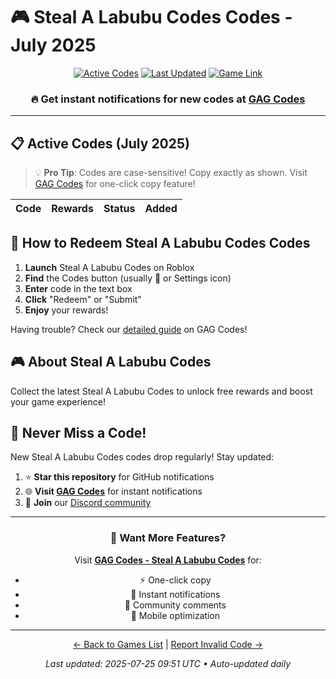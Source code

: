 # 🎮 Steal A Labubu Codes Codes - July 2025

<div align="center">

[![Active Codes](https://img.shields.io/badge/Active%20Codes-0-brightgreen)](https://gagcodes.com/roblox/steal-a-labubu)
[![Last Updated](https://img.shields.io/badge/Last%20Updated-Today-orange)](https://gagcodes.com/roblox/steal-a-labubu)
[![Game Link](https://img.shields.io/badge/Play-Steal%20A%20Labubu%20Codes-red)](https://www.roblox.com/games/)

### 🔥 **Get instant notifications for new codes at [GAG Codes](https://gagcodes.com/roblox/steal-a-labubu)**

</div>

---

## 📋 Active Codes (July 2025)

> 💡 **Pro Tip**: Codes are case-sensitive! Copy exactly as shown. Visit [GAG Codes](https://gagcodes.com/roblox/steal-a-labubu) for one-click copy feature!

| Code | Rewards | Status | Added |
|------|---------|--------|-------|


## 📖 How to Redeem Steal A Labubu Codes Codes

1. **Launch** Steal A Labubu Codes on Roblox
2. **Find** the Codes button (usually 🎁 or Settings icon)
3. **Enter** code in the text box
4. **Click** "Redeem" or "Submit"
5. **Enjoy** your rewards!

Having trouble? Check our [detailed guide](https://gagcodes.com/roblox/steal-a-labubu#how-to-redeem) on GAG Codes!

## 🎮 About Steal A Labubu Codes

Collect the latest Steal A Labubu Codes to unlock free rewards and boost your game experience!

## 🔔 Never Miss a Code!

New Steal A Labubu Codes codes drop regularly! Stay updated:

1. ⭐ **Star this repository** for GitHub notifications
2. 🌐 **Visit [GAG Codes](https://gagcodes.com/roblox/steal-a-labubu)** for instant notifications
3. 💬 **Join** our [Discord community](https://gagcodes.com/discord)

---

<div align="center">

### 🚀 Want More Features?

Visit [**GAG Codes - Steal A Labubu Codes**](https://gagcodes.com/roblox/steal-a-labubu) for:
- ⚡ One-click copy
- 🔔 Instant notifications  
- 💬 Community comments
- 📱 Mobile optimization

---

[← Back to Games List](README.md) | [Report Invalid Code →](https://github.com/yourusername/roblox-codes-directory/issues)

*Last updated: 2025-07-25 09:51 UTC • Auto-updated daily*

</div>